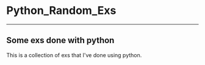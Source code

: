 # Python_Random_Exs

---
<h2>Some exs done with python</h2>

This is a collection of exs that I've done using python.
